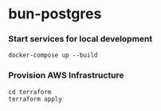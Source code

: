 # bun-postgres

### Start services for local development
```shell
docker-compose up --build
```

### Provision AWS Infrastructure
```shell
cd terraform
terraform apply
```
